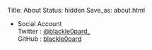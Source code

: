 Title: About
Status: hidden
Save_as: about.html

* Social Account  
Twitter : [@blackle0pard_](https://twitter.com/blackle0pard_)  
GitHub : [blackle0pard](https://github.com/blackle0pard)

